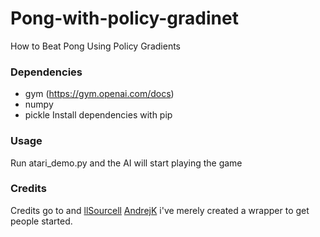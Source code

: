 # Pong-with-policy-gradinet
How to Beat Pong Using Policy Gradients 

### Dependencies

* gym (https://gym.openai.com/docs)
* numpy
* pickle
Install dependencies with pip

### Usage

Run atari_demo.py and the AI will start playing the game

### Credits

Credits go to and [llSourcell](https://github.com/llSourcell/Policy_Gradients_to_beat_Pong) [AndrejK](https://github.com/karpathy) i've merely created a wrapper to get people started.
